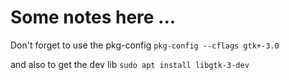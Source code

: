 # Some notes here ...

Don't forget to use the pkg-config
`pkg-config --cflags gtk+-3.0`

and also to get the dev lib
`sudo apt install libgtk-3-dev`
